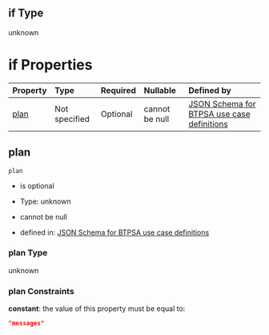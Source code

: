 ## if Type

unknown

# if Properties

| Property      | Type          | Required | Nullable       | Defined by                                                                                                                                                                                                                                  |
| :------------ | :------------ | :------- | :------------- | :------------------------------------------------------------------------------------------------------------------------------------------------------------------------------------------------------------------------------------------ |
| [plan](#plan) | Not specified | Optional | cannot be null | [JSON Schema for BTPSA use case definitions](btpsa-usecase-properties-services-items-allof-1-then-allof-49-then-allof-0-if-properties-plan.md "undefined#/properties/services/items/allOf/1/then/allOf/49/then/allOf/0/if/properties/plan") |

## plan



`plan`

*   is optional

*   Type: unknown

*   cannot be null

*   defined in: [JSON Schema for BTPSA use case definitions](btpsa-usecase-properties-services-items-allof-1-then-allof-49-then-allof-0-if-properties-plan.md "undefined#/properties/services/items/allOf/1/then/allOf/49/then/allOf/0/if/properties/plan")

### plan Type

unknown

### plan Constraints

**constant**: the value of this property must be equal to:

```json
"messages"
```
